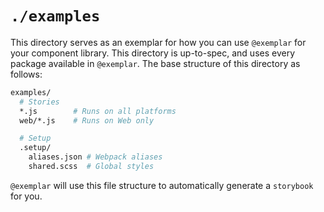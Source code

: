 # `./examples`

This directory serves as an exemplar for how you can use `@exemplar` for your
component library. This directory is up-to-spec, and uses every package
available in `@exemplar`. The base structure of this directory as follows:

``` bash
examples/
  # Stories
  *.js        # Runs on all platforms
  web/*.js    # Runs on Web only

  # Setup
  .setup/
    aliases.json # Webpack aliases
    shared.scss  # Global styles
```

`@exemplar` will use this file structure to automatically generate a `storybook`
for you.

